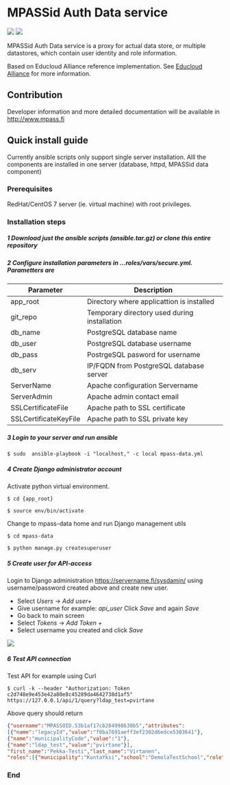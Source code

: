 # MPASSid Auth Data service
![](http://img.shields.io/:license-mit-blue.svg)
![](https://api.travis-ci.org/mpassid/MPASSid-data.svg?branch=master)

MPASSid Auth Data service is a proxy for actual data store, or multiple datastores, which contain user
identity and role information.

Based on Educloud Alliance reference implementation. See [Educloud  Alliance](http://docs.educloudalliance.org "Educloud alliance") for more information.


## Contribution

Developer information and more detailed documentation will be available in <http://www.mpass.fi> 

## Quick install guide
Currently ansible scripts only support single server installation. Alll the components are installed  in one server (database, httpd, MPASSid data component) 
### Prerequisites

RedHat/CentOS 7 server (ie. virtual machine) with root privileges.


### Installation steps
##### 1 Download just the ansible scripts (**ansible.tar.gz**) or clone this entire repository

##### 2 Configure installation parameters in ...roles/vars/secure.yml. Parametters are

| Parameter | Description| 
|----------| -----------|
| app_root  |Directory where applicattion is installed|
| git_repo | Temporary directory used during installation|
| db_name | PostgreSQL database name |
| db_user | PostgreSQL database username |
| db_pass | PostrgeSQL pasword for username |
| db_serv | IP/FQDN from PostgreSQL database server |
| ServerName | Apache configuration Servername |
| ServerAdmin | Apache admin contact email |
| SSLCertificateFile | Apache path to SSL certificate |
|  SSLCertificateKeyFile | Apache path to SSL private key |

##### 3  Login to your server and run ansible
`$ sudo  ansible-playbook -i "localhost," -c local mpass-data.yml`

##### 4 Create Django administrator account
Activate python virtual environment.

`$ cd {app_root}`

`$ source env/bin/activate`

Change to mpass-data home and run Django management utils

 `$ cd mpass-data`

 `$ python manage.py createsuperuser `

#####  5 Create user for API-access

Login to Django administration <https://servername.fi/sysdamin/>  using username/password created above and create new user.
+ Select *Users* -> *Add user+* 
+ Give username for example: *api_user* Click *Save* and again *Save*
+ Go back to main screen 
+ Select *Tokens*  -> *Add Token +*
+ Select username you created and click *Save*

![](https://drive.google.com/file/d/19uixudlbA8bfM4GplJegEyoK6WrGcfb3/view)


##### 6 Test API connection 
Test API  for example using Curl

`$ curl -k --header "Authorization: Token c2d748e9e453e42a80e8c45289da4642738d1af5" https://127.0.0.1/api/1/query?ldap_test=pvirtane`

Above query  should return
``` JSON
{"username":"MPASSOID.53b1af17cb284998638b5","attributes":
[{"name":"legacyId","value":"f0ba7691aeff3ef2302d6edce5303641"},
{"name":"municipalityCode","value":"1"},
{"name":"ldap_test","value":"pvirtane"}],
"first_name":"Pekka-Testi","last_name":"Virtanen",
"roles":[{"municipality":"KuntaYksi","school":"DemolaTestSchool","role":"Oppilas","group":"9A"}]}
```

### End
